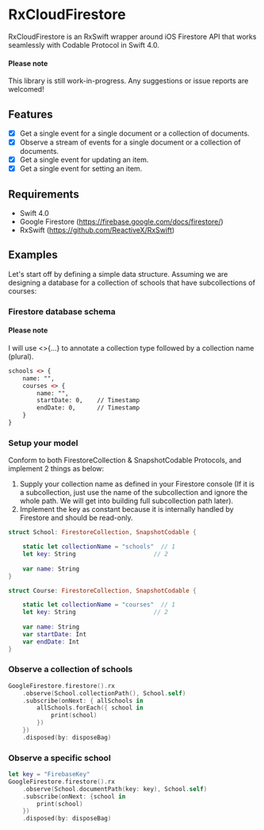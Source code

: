 # RxCloudFirestore
RxCloudFirestore is an RxSwift wrapper around iOS Firestore API that works seamlessly with Codable Protocol in Swift 4.0. 

#### Please note
This library is still work-in-progress. Any suggestions or issue reports are welcomed!

## Features
- [x] Get a single event for a single document or a collection of documents.
- [x] Observe a stream of events for a single document or a collection of documents.
- [x] Get a single event for updating an item.
- [x] Get a single event for setting an item.

## Requirements
- Swift 4.0
- Google Firestore (https://firebase.google.com/docs/firestore/)
- RxSwift (https://github.com/ReactiveX/RxSwift)

## Examples
Let's start off by defining a simple data structure. 
Assuming we are designing a database for a collection of schools that have subcollections of courses:
### Firestore database schema
#### Please note
I will use <>{...} to annotate a collection type followed by a collection name (plural).
```XML
schools <> {
    name: "",
    courses <> {
        name: "",     
        startDate: 0,    // Timestamp
        endDate: 0,      // Timestamp
    }
}
```  

### Setup your model
Conform to both FirestoreCollection & SnapshotCodable Protocols, and implement 2 things as below:
1. Supply your collection name as defined in your Firestore console (If it is a subcollection, just use the name of the subcollection and ignore the whole path. We will get into building full subcollection path later). 
2. Implement the key as constant because it is internally handled by Firestore and should be read-only.

```swift
struct School: FirestoreCollection, SnapshotCodable {

    static let collectionName = "schools"  // 1
    let key: String                      // 2
    
    var name: String
}

struct Course: FirestoreCollection, SnapshotCodable {

    static let collectionName = "courses"  // 1
    let key: String                      // 2
    
    var name: String
    var startDate: Int
    var endDate: Int
}

```

### Observe a collection of schools
```swift
GoogleFirestore.firestore().rx
    .observe(School.collectionPath(), School.self)
    .subscribe(onNext: { allSchools in
        allSchools.forEach({ school in
            print(school)     
        })
    })
    .disposed(by: disposeBag)
```
### Observe a specific school 
```swift
let key = "FirebaseKey"
GoogleFirestore.firestore().rx
    .observe(School.documentPath(key: key), School.self)
    .subscribe(onNext: {school in
        print(school)
    })
    .disposed(by: disposeBag)
```
